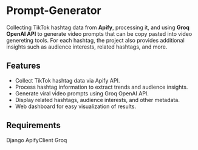 # Prompt-Generator

Collecting TikTok hashtag data from **Apify**, processing it, and using **Groq OpenAI API** to generate video prompts that can be copy pasted into video genereting tools. For each hashtag, the project also provides additional insights such as audience interests, related hashtags, and more.

## Features

- Collect TikTok hashtag data via Apify API.
- Process hashtag information to extract trends and audience insights.
- Generate viral video prompts using Groq OpenAI API.
- Display related hashtags, audience interests, and other metadata.
- Web dashboard for easy visualization of results.

## Requirements
  Django
  ApifyClient
  Groq  
